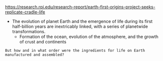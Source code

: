 https://research.rpi.edu/research-report/earth-first-origins-project-seeks-replicate-cradle-life
- The evolution of planet Earth and the emergence of life during its first half-billion years are inextricably linked, with a series of planetwide transformations.
	- Formation of the ocean, evolution of the atmosphere, and the growth of crust and continents
```ad-question
But how and in what order were the ingredients for life on Earth manufactured and assembled?
```
